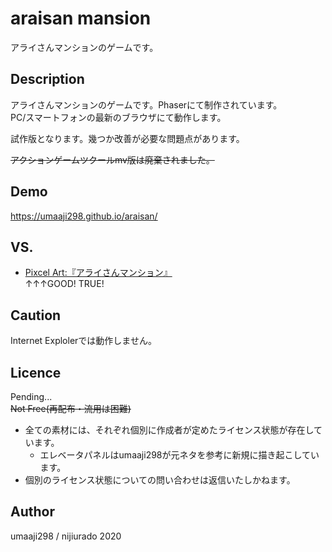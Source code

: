 araisan mansion
====

アライさんマンションのゲームです。

## Description
アライさんマンションのゲームです。Phaserにて制作されています。  
PC/スマートフォンの最新のブラウザにて動作します。


試作版となります。幾つか改善が必要な問題点があります。

~~アクションゲームツクールmv版は廃棄されました。~~

## Demo
https://umaaji298.github.io/araisan/

## VS. 
- [Pixcel Art:『アライさんマンション』](https://www.pixiv.net/artworks/79642866)  
↑↑↑GOOD! TRUE!

## Caution
Internet Explolerでは動作しません。  

## Licence
Pending...  
~~Not Free(再配布・流用は困難)~~  
- 全ての素材には、それぞれ個別に作成者が定めたライセンス状態が存在しています。
  - エレベータパネルはumaaji298が元ネタを参考に新規に描き起こしています。
- 個別のライセンス状態についての問い合わせは返信いたしかねます。

## Author
umaaji298 / nijiurado 2020